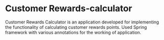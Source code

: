 # Customer Rewards-calculator

Customer Rewards Calculator is an application developed for implementing the functionality of calculating customer rewards points.
Used Spring framework with various annotations for the working of application.
